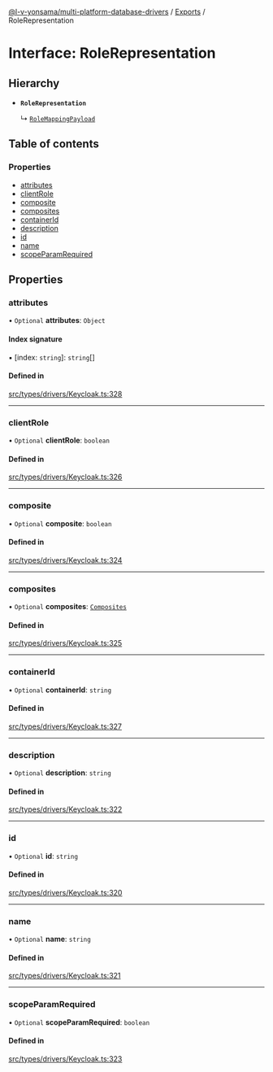 [@l-v-yonsama/multi-platform-database-drivers](../README.md) / [Exports](../modules.md) / RoleRepresentation

# Interface: RoleRepresentation

## Hierarchy

- **`RoleRepresentation`**

  ↳ [`RoleMappingPayload`](RoleMappingPayload.md)

## Table of contents

### Properties

- [attributes](RoleRepresentation.md#attributes)
- [clientRole](RoleRepresentation.md#clientrole)
- [composite](RoleRepresentation.md#composite)
- [composites](RoleRepresentation.md#composites)
- [containerId](RoleRepresentation.md#containerid)
- [description](RoleRepresentation.md#description)
- [id](RoleRepresentation.md#id)
- [name](RoleRepresentation.md#name)
- [scopeParamRequired](RoleRepresentation.md#scopeparamrequired)

## Properties

### attributes

• `Optional` **attributes**: `Object`

#### Index signature

▪ [index: `string`]: `string`[]

#### Defined in

[src/types/drivers/Keycloak.ts:328](https://github.com/l-v-yonsama/db-drivers/blob/65cc6ed2f5b4ab39bdd13b785cb7d5f6ac854526/src/types/drivers/Keycloak.ts#L328)

___

### clientRole

• `Optional` **clientRole**: `boolean`

#### Defined in

[src/types/drivers/Keycloak.ts:326](https://github.com/l-v-yonsama/db-drivers/blob/65cc6ed2f5b4ab39bdd13b785cb7d5f6ac854526/src/types/drivers/Keycloak.ts#L326)

___

### composite

• `Optional` **composite**: `boolean`

#### Defined in

[src/types/drivers/Keycloak.ts:324](https://github.com/l-v-yonsama/db-drivers/blob/65cc6ed2f5b4ab39bdd13b785cb7d5f6ac854526/src/types/drivers/Keycloak.ts#L324)

___

### composites

• `Optional` **composites**: [`Composites`](Composites.md)

#### Defined in

[src/types/drivers/Keycloak.ts:325](https://github.com/l-v-yonsama/db-drivers/blob/65cc6ed2f5b4ab39bdd13b785cb7d5f6ac854526/src/types/drivers/Keycloak.ts#L325)

___

### containerId

• `Optional` **containerId**: `string`

#### Defined in

[src/types/drivers/Keycloak.ts:327](https://github.com/l-v-yonsama/db-drivers/blob/65cc6ed2f5b4ab39bdd13b785cb7d5f6ac854526/src/types/drivers/Keycloak.ts#L327)

___

### description

• `Optional` **description**: `string`

#### Defined in

[src/types/drivers/Keycloak.ts:322](https://github.com/l-v-yonsama/db-drivers/blob/65cc6ed2f5b4ab39bdd13b785cb7d5f6ac854526/src/types/drivers/Keycloak.ts#L322)

___

### id

• `Optional` **id**: `string`

#### Defined in

[src/types/drivers/Keycloak.ts:320](https://github.com/l-v-yonsama/db-drivers/blob/65cc6ed2f5b4ab39bdd13b785cb7d5f6ac854526/src/types/drivers/Keycloak.ts#L320)

___

### name

• `Optional` **name**: `string`

#### Defined in

[src/types/drivers/Keycloak.ts:321](https://github.com/l-v-yonsama/db-drivers/blob/65cc6ed2f5b4ab39bdd13b785cb7d5f6ac854526/src/types/drivers/Keycloak.ts#L321)

___

### scopeParamRequired

• `Optional` **scopeParamRequired**: `boolean`

#### Defined in

[src/types/drivers/Keycloak.ts:323](https://github.com/l-v-yonsama/db-drivers/blob/65cc6ed2f5b4ab39bdd13b785cb7d5f6ac854526/src/types/drivers/Keycloak.ts#L323)
